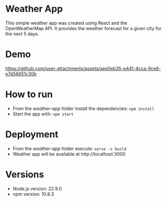 # Weather App

This simple weather app was created using React and the OpenWeatherMap API. 
It provides the weather forecast for a given city for the next 5 days. 

# Demo

https://github.com/user-attachments/assets/aee0eb35-e441-4cca-9ce8-e7d56651c30b

# How to run

* From the *weather-app* folder install the dependencies: ``npm install``
* Start the app with: ``npm start``

# Deployment

* From the *weather-app* folder execute: ``serve -s build``
* Weather app will be available at http://localhost:3000

# Versions

* Node.js version: 22.9.0
* npm version: 10.8.3

